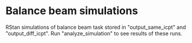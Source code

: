 # Balance beam simulations

RStan simulations of balance beam task stored in "output_same_icpt" and "output_diff_icpt". Run "analyze_simulation" to see results of these runs.
